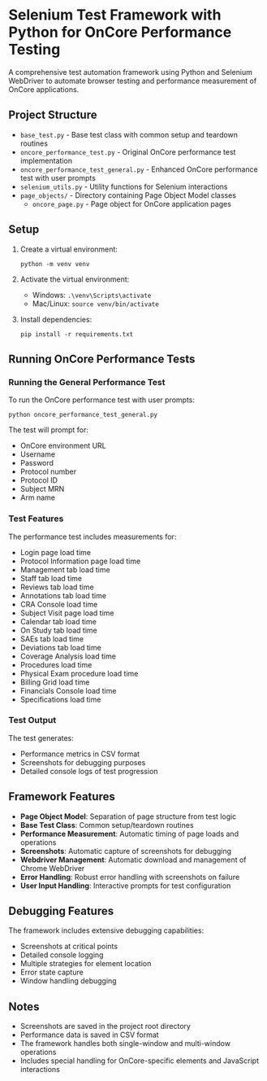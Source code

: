 # Selenium Test Framework with Python for OnCore Performance Testing

A comprehensive test automation framework using Python and Selenium WebDriver to automate browser testing and performance measurement of OnCore applications.

## Project Structure

- `base_test.py` - Base test class with common setup and teardown routines
- `oncore_performance_test.py` - Original OnCore performance test implementation
- `oncore_performance_test_general.py` - Enhanced OnCore performance test with user prompts
- `selenium_utils.py` - Utility functions for Selenium interactions
- `page_objects/` - Directory containing Page Object Model classes
  - `oncore_page.py` - Page object for OnCore application pages

## Setup

1. Create a virtual environment:
   ```
   python -m venv venv
   ```

2. Activate the virtual environment:
   - Windows: `.\venv\Scripts\activate`
   - Mac/Linux: `source venv/bin/activate`

3. Install dependencies:
   ```
   pip install -r requirements.txt
   ```

## Running OnCore Performance Tests

### Running the General Performance Test

To run the OnCore performance test with user prompts:
```
python oncore_performance_test_general.py
```

The test will prompt for:
- OnCore environment URL
- Username
- Password
- Protocol number
- Protocol ID
- Subject MRN
- Arm name

### Test Features

The performance test includes measurements for:
- Login page load time
- Protocol Information page load time
- Management tab load time
- Staff tab load time
- Reviews tab load time
- Annotations tab load time
- CRA Console load time
- Subject Visit page load time
- Calendar tab load time
- On Study tab load time
- SAEs tab load time
- Deviations tab load time
- Coverage Analysis load time
- Procedures load time
- Physical Exam procedure load time
- Billing Grid load time
- Financials Console load time
- Specifications load time

### Test Output

The test generates:
- Performance metrics in CSV format
- Screenshots for debugging purposes
- Detailed console logs of test progression

## Framework Features

- **Page Object Model**: Separation of page structure from test logic
- **Base Test Class**: Common setup/teardown routines
- **Performance Measurement**: Automatic timing of page loads and operations
- **Screenshots**: Automatic capture of screenshots for debugging
- **Webdriver Management**: Automatic download and management of Chrome WebDriver
- **Error Handling**: Robust error handling with screenshots on failure
- **User Input Handling**: Interactive prompts for test configuration

## Debugging Features

The framework includes extensive debugging capabilities:
- Screenshots at critical points
- Detailed console logging
- Multiple strategies for element location
- Error state capture
- Window handling debugging

## Notes

- Screenshots are saved in the project root directory
- Performance data is saved in CSV format
- The framework handles both single-window and multi-window operations
- Includes special handling for OnCore-specific elements and JavaScript interactions